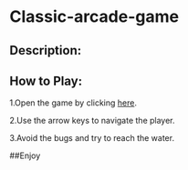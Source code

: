 # Classic-arcade-game


## Description:

## How to Play:
1.Open the game by clicking [here](https://malikalbeik.github.io/Classic-arcade-game/).

2.Use the arrow keys to navigate the player.

3.Avoid the bugs and try to reach the water.

##Enjoy
